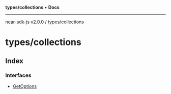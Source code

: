 **types/collections** • **Docs**

***

[near-sdk-js v2.0.0](../../packages.md) / types/collections

# types/collections

## Index

### Interfaces

- [GetOptions](interfaces/GetOptions.md)
